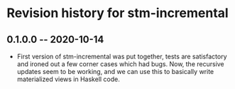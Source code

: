 # Revision history for stm-incremental

## 0.1.0.0 -- 2020-10-14

* First version of stm-incremental was put together, tests are satisfactory
and ironed out a few corner cases which had bugs. Now, the recursive updates
seem to be working, and we can use this to basically write materialized views
in Haskell code.
